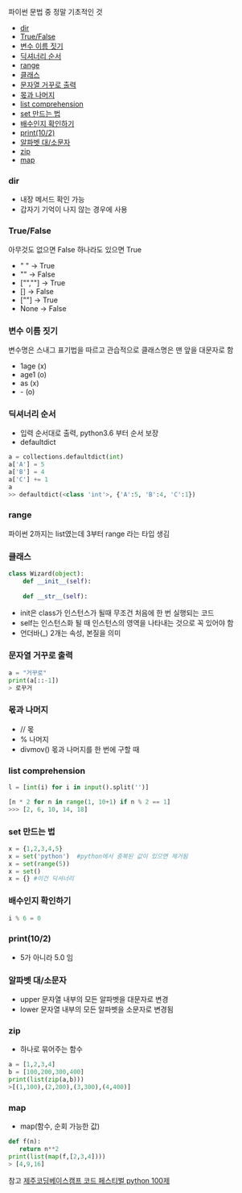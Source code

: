 파이썬 문법 중 정말 기초적인 것
- [dir](#dir)
- [True/False](#True/False)
- [변수 이름 짓기](#변수-이름-짓기)
- [딕셔너리 순서](#딕셔너리-순서)
- [range](#range)
- [클래스](#클래스)
- [문자열 거꾸로 출력](#문자열-거꾸로-출력)
- [몫과 나머지](#몫과-나머지)
- [list comprehension](#list-comprehension)
- [set 만드는 법](#set-만드는-법)
- [배수인지 확인하기](#배수인지-확인하기)
- [print(10/2)](#print(10/2))
- [알파벳 대/소문자](#알파벳-대/소문자)
- [zip](#zip)
- [map](#map)

### dir
- 내장 메서드 확인 가능
- 갑자기 기억이 나지 않는 경우에 사용

### True/False
아무것도 없으면 False 하나라도 있으면 True
- " " -> True
- "" -> False
- ["",""] -> True
- [] -> False
- [""] -> True
- None -> False

### 변수 이름 짓기
변수명은 스내그 표기법을 따르고 관습적으로 클래스명은 맨 앞을 대문자로 함
- 1age  (x)
- age1  (o)
- as  (x)
- \-  (o)

### 딕셔너리 순서
- 입력 순서대로 출력, python3.6 부터 순서 보장
- defaultdict
```Python
a = collections.defaultdict(int)
a['A'] = 5
a['B'] = 4
a['C'] += 1
a
>> defaultdict(<class 'int'>, {'A':5, 'B':4, 'C':1})
```

### range
파이썬 2까지는 list였는데 3부터 range 라는 타입 생김

### 클래스
```Python
class Wizard(object):
    def __init__(self):
    
    def __str__(self):
```
- init은 class가 인스턴스가 될때 무조건 처음에 한 번 실행되는 코드
- self는 인스턴스화 될 때 인스턴스의 영역을 나타내는 것으로 꼭 있어야 함
- 언더바(_) 2개는 속성, 본질을 의미

### 문자열 거꾸로 출력
```Python
a = "거꾸로"
print(a[::-1])
> 로꾸거
```

### 몫과 나머지
- // 몫
- % 나머지
- divmov() 몫과 나머지를 한 번에 구할 때

### list comprehension
```Python
l = [int(i) for i in input().split('')]

[n * 2 for n in range(1, 10+1) if n % 2 == 1]
>>> [2, 6, 10, 14, 18]
```

### set 만드는 법
```Python
x = {1,2,3,4,5}
x = set('python')  #python에서 중복된 값이 있으면 제거됨
x = set(range(5))
x = set()
x = {} #이건 딕셔너리
```

### 배수인지 확인하기
```Python
i % 6 = 0
```

### print(10/2)
- 5가 아니라 5.0 임

### 알파벳 대/소문자
- upper 문자열 내부의 모든 알파벳을 대문자로 변경
- lower 문자열 내부의 모든 알파벳을 소문자로 변경됨

### zip
- 하나로 묶어주는 함수
```Python
a = [1,2,3,4]
b = [100,200,300,400]
print(list(zip(a,b)))
>[(1,100),(2,200),(3,300),(4,400)]
```

### map
- map(함수, 순회 가능한 값)
```Python
def f(n):
   return n**2
print(list(map(f,[2,3,4])))
> [4,9,16]
```

참고
[제주코딩베이스캠프 코드 페스티벌 python 100제](http://paullab.co.kr/codefestival.html)
